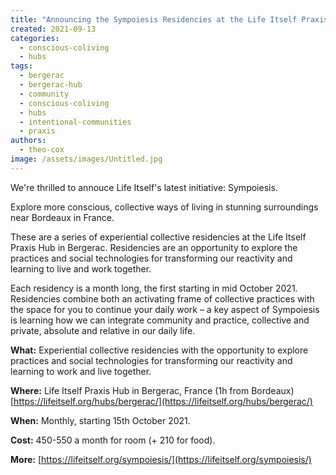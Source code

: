 ```yaml
---
title: "Announcing the Sympoiesis Residencies at the Life Itself Praxis Hub"
created: 2021-09-13
categories: 
  - conscious-coliving
  - hubs
tags: 
  - bergerac
  - bergerac-hub
  - community
  - conscious-coliving
  - hubs
  - intentional-communities
  - praxis
authors: 
  - theo-cox
image: /assets/images/Untitled.jpg
---
```


We're thrilled to annouce Life Itself's latest initiative: Sympoiesis.

Explore more conscious, collective ways of living in stunning surroundings near Bordeaux in France.

These are a series of experiential collective residencies at the Life Itself Praxis Hub in Bergerac. Residencies are an opportunity to explore the practices and social technologies for transforming our reactivity and learning to live and work together.

Each residency is a month long, the first starting in mid October 2021. Residencies combine both an activating frame of collective practices with the space for you to continue your daily work – a key aspect of Sympoiesis is learning how we can integrate community and practice, collective and private, absolute and relative in our daily life.

**What:** Experiential collective residencies with the opportunity to explore practices and social technologies for transforming our reactivity and learning to work and live together.

**Where:** Life Itself Praxis Hub in Bergerac, France (1h from Bordeaux) [https://lifeitself.org/hubs/bergerac/](https://lifeitself.org/hubs/bergerac/)

**When:** Monthly, starting 15th October 2021.

**Cost:** 450-550 a month for room (+ 210 for food).

**More:** [https://lifeitself.org/sympoiesis/](https://lifeitself.org/sympoiesis/)
